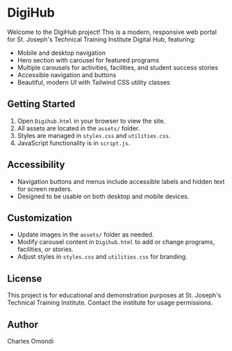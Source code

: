 # DigiHub

Welcome to the DigiHub project! This is a modern, responsive web portal for St. Joseph's Technical Training Institute Digital Hub, featuring:

- Mobile and desktop navigation
- Hero section with carousel for featured programs
- Multiple carousels for activities, facilities, and student success stories
- Accessible navigation and buttons
- Beautiful, modern UI with Tailwind CSS utility classes

## Getting Started

1. Open `Digihub.html` in your browser to view the site.
2. All assets are located in the `assets/` folder.
3. Styles are managed in `styles.css` and `utilities.css`.
4. JavaScript functionality is in `script.js`.

## Accessibility

- Navigation buttons and menus include accessible labels and hidden text for screen readers.
- Designed to be usable on both desktop and mobile devices.

## Customization

- Update images in the `assets/` folder as needed.
- Modify carousel content in `Digihub.html` to add or change programs, facilities, or stories.
- Adjust styles in `styles.css` and `utilities.css` for branding.

## License

This project is for educational and demonstration purposes at St. Joseph's Technical Training Institute. Contact the institute for usage permissions.

## Author

Charles Omondi
